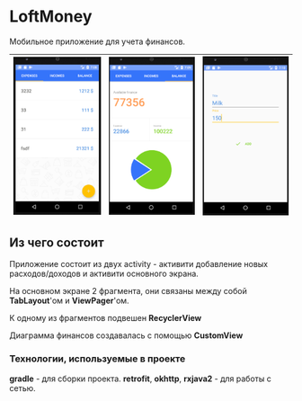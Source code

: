 # LoftMoney
Мобильное приложение для учета финансов.


| <img src="app/1.png"> | <img src="app/2.png"> | <img src="app/3.png"> |
| ---------------------------------------------- | -------------------------------------------- | ------------------------------------------- |

## Из чего состоит

Приложение состоит из двух activity - активити добавление новых расходов/доходов и активити основного экрана.

На основном экране 2 фрагмента, они связаны между собой **TabLayout**'ом и **ViewPager**'ом.

К одному из фрагментов подвешен **RecyclerView**

Диаграмма финансов создавалась с помощью **CustomView**

### Технологии, используемые в проекте
**gradle** - для сборки проекта.
**retrofit**, **okhttp**, **rxjava2** - для работы с сетью.
